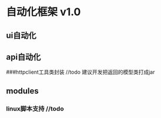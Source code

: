 # 自动化框架 v1.0

## ui自动化

## api自动化

   ###httpclient工具类封装 //todo
    建议开发把返回的模型类打成jar
    
## modules
   ### linux脚本支持 //todo

